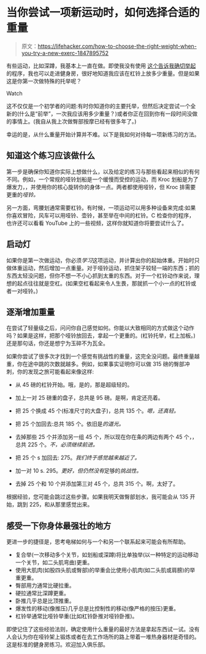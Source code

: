 # 当你尝试一项新运动时，如何选择合适的重量

> 原文：<https://lifehacker.com/how-to-choose-the-right-weight-when-you-try-a-new-exerc-1847895752>

有些运动，比如深蹲，我基本上一直在做。即使我没有使用 [这个告诉我确切举起](https://lifehacker.com/why-you-need-a-lifting-program-1847476779) 的程序，我也可以走进健身房，很好地知道我应该在杠铃上放多少重量。但是如果这是你第一次做特殊的托举呢？

Watch

这不仅仅是一个初学者的问题:有时你知道你的主要托举，但然后决定尝试一个全新的(什么是“前举”，一次我应该用多少重量？)或者你正在回到你有一段时间没做的事情上。(我自从我上次做臀部按摩已经有很多年了。)

幸运的是，从什么重量开始计算并不难。以下是我如何对待每一项新练习的方法。

## 知道这个练习应该做什么

第一步是确保你知道你实际上想做什么，以及给定的练习与那些看起来相似的有何不同。例如，一个常规的哑铃划船是一个缓慢而受控的运动，而 Kroc 划船是为了爆发力，，并使用你的核心旋转你的身体一点。两者都使用哑铃，但 Kroc 排需要更重的*哑铃。*

另一方面，弯腰划通常需要杠铃。有时候，一项运动可以用多种设备来完成:如果你喜欢冒险，风车可以用哑铃、壶铃，甚至举在中间的杠铃。C 检查你的程序，也许还可以看看 YouTube 上的一些视频，这样你就知道你将要尝试什么了。

## 启动灯

如果你是第一次做运动，你必须*学习*这项运动，并计算出你的起始体重。开始时只做体重运动，然后增加一点重量。对于哑铃运动，抓住架子较轻一端的东西；抓的东西太轻没问题，但你不想一不小心抓到太重的东西。对于一个杠铃动作来说，理想的起点往往就是空杠。(如果空杠看起来令人生畏，那就抓一个小一点的杠铃或者一对哑铃。)

## 逐渐增加重量

在尝试了轻量级之后，问问你自己感觉如何。你能以大致相同的方式做这个动作吗？如果是这样，把那个哑铃放回去，拿起一个更重的。(杠铃托举，杠上加板。)还是那句话，你还是想宁为玉碎不为瓦全。

如果你尝试了很多次才找到一个感觉有挑战性的重量，这完全没问题。最终重量越重，你在途中跳的次数就越多。例如，如果事实证明你可以做 315 磅的臀部冲刺，你的发现之旅可能看起来像这样:

*   从 45 磅的杠铃开始。哦，是的，那是超级轻的。
*   加上一对 25 磅重的盘子，总共是 95 磅。是啊，肯定还亮着。

*   把 25 个换成 45 个(标准尺寸的大盘子)，总共 135 个。*嗯，还真轻。*
*   把 25 个加回去:总共 185 个。依旧是*的道光。*
*   去掉那些 25 个并添加另一组 45 个，所以现在你在条的两边有两个 45 个，，总共 225 个。*不，必须继续前进。*
*   把 25 个 s 加回去: 275。*我们终于感觉越来越近了。*
*   加一对 10 s. 295。*更好，但仍然没有*足够的*挑战性。*
*   去掉 25 个和 10 个并添加第三对 45 个，总共 315 个。啊，太好了。

根据经验，您可能会跳过这些步骤。如果我明天做臀部划水，我可能会从 135 开始，跳到 225，和从那里感觉出来。

## 感受一下你身体最强壮的地方

更进一步的捷径是，思考电梯如何与一个和另一个联系起来可能会有所帮助。

*   复合举(一次移动多个关节，如划船或深蹲)将比单独举(以一种特定的运动移动一个关节，如二头肌弯曲)更重。
*   使用大肌肉(如股四头肌或臀部)的举重会比使用小肌肉(如二头肌或肩膀)的举重更重。
*   臀部用力通常比硬拉重。
*   硬拉通常比深蹲更重。
*   卧推几乎总是比顶推重。
*   爆发性的移动(像推压)几乎总是比控制性的移动(像严格的按压)更重。
*   杠铃举通常比哑铃举重(比如杠铃卧推对哑铃卧推)。

即使记住了这些经验法则，确定使用什么重量的最好方法是拿起东西试一试。没有人会认为你在哑铃架上锻炼或者在去工作场所的路上带着一堆热身器材是奇怪的。这是标准的健身房练习。欢迎加入俱乐部。